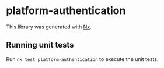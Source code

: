 # platform-authentication

This library was generated with [Nx](https://nx.dev).

## Running unit tests

Run `nx test platform-authentication` to execute the unit tests.
